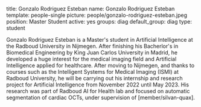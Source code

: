 title: Gonzalo Rodriguez Esteban 
name: Gonzalo Rodriguez Esteban 
template: people-single 
picture: people/gonzalo-rodriguez-esteban.jpeg 
position: Master Student 
active: yes 
groups: diag 
default_group: diag
type: student

Gonzalo Rodriguez Esteban is a Master's student in Artificial Intelligence at the Radboud University in Nijmegen. After finishing his Bacherlor's in Biomedical Engineering by King Juan Carlos University in Madrid, he developed a huge interest for the medical imaging field and Artificial Intelligence applied for healthcare. After moving to Nijmegen, and thanks to courses such as the Intelligent Systems for Medical Imaging (ISMI) at Radboud University, he will be carrying out his internship and research project for Artificial Intelligence from November 2022 until May 2023. His research was part of Radboud AI for Health lab and focused on automatic segmentation of cardiac OCTs, under supervision of [member/silvan-quax].
